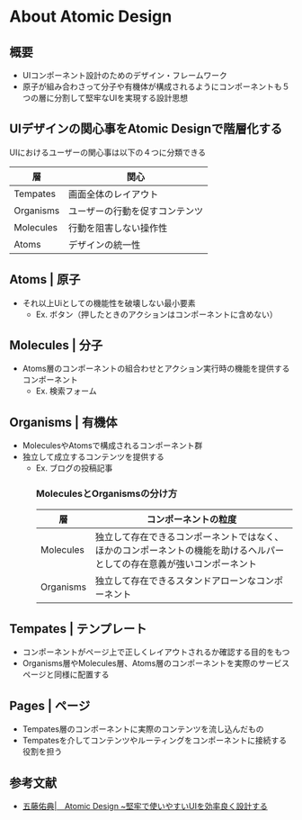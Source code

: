About Atomic Design
======
## 概要
- UIコンポーネント設計のためのデザイン・フレームワーク
- 原子が組み合わさって分子や有機体が構成されるようにコンポーネントも５つの層に分割して堅牢なUIを実現する設計思想

## UIデザインの関心事をAtomic Designで階層化する
UIにおけるユーザーの関心事は以下の４つに分類できる

|層|関心|
|---|---|
|Tempates|画面全体のレイアウト|
|Organisms|ユーザーの行動を促すコンテンツ|
|Molecules|行動を阻害しない操作性|
|Atoms|デザインの統一性|

## Atoms | 原子
- それ以上Uiとしての機能性を破壊しない最小要素
  - Ex. ボタン（押したときのアクションはコンポーネントに含めない）

## Molecules | 分子
- Atoms層のコンポーネントの組合わせとアクション実行時の機能を提供するコンポーネント
  - Ex. 検索フォーム

## Organisms | 有機体
- MoleculesやAtomsで構成されるコンポーネント群
- 独立して成立するコンテンツを提供する
  - Ex. ブログの投稿記事
    ### MoleculesとOrganismsの分け方
    |層|コンポーネントの粒度|
    |---|---|
    |Molecules|独立して存在できるコンポーネントではなく、ほかのコンポーネントの機能を助けるヘルパーとしての存在意義が強いコンポーネント|
    |Organisms|独立して存在できるスタンドアローンなコンポーネント|

## Tempates | テンプレート
- コンポーネントがページ上で正しくレイアウトされるか確認する目的をもつ
- Organisms層やMolecules層、Atoms層のコンポーネントを実際のサービスページと同様に配置する

## Pages | ページ
- Tempates層のコンポーネントに実際のコンテンツを流し込んだもの
- Tempatesを介してコンテンツやルーティングをコンポーネントに接続する役割を担う

## 参考文献
- [五藤佑典|　Atomic Design ~堅牢で使いやすいUIを効率良く設計する](https://www.amazon.co.jp/Atomic-Design-%E5%A0%85%E7%89%A2%E3%81%A7%E4%BD%BF%E3%81%84%E3%82%84%E3%81%99%E3%81%84UI%E3%82%92%E5%8A%B9%E7%8E%87%E8%89%AF%E3%81%8F%E8%A8%AD%E8%A8%88%E3%81%99%E3%82%8B-%E4%BA%94%E8%97%A4-%E4%BD%91%E5%85%B8/dp/477419705X/ref=sr_1_1?ie=UTF8&qid=1525326754&sr=8-1&keywords=Atomic+Design)
